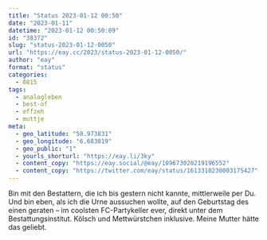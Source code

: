 ```yaml
---
title: "Status 2023-01-12 00:50"
date: "2023-01-11"
datetime: "2023-01-12 00:50:09"
id: "38372"
slug: "status-2023-01-12-0050"
url: "https://eay.cc/2023/status-2023-01-12-0050/"
author: "eay"
format: "status"
categories:
  - 0815
tags:
  - analogleben
  - best-of
  - effzeh
  - muttje
meta:
  - geo_latitude: "50.973831"
  - geo_longitude: "6.683019"
  - geo_public: "1"
  - yourls_shorturl: "https://eay.li/3ky"
  - content_copy: "https://eay.social/@eay/109673020219196552"
  - content_copy: "https://twitter.com/eay/status/1613310230003175427"
---
```


Bin mit den Bestattern, die ich bis gestern nicht kannte, mittlerweile per Du. Und bin eben, als ich die Urne aussuchen wollte, auf den Geburtstag des einen geraten – im coolsten FC-Partykeller ever, direkt unter dem Bestattungsinstitut. Kölsch und Mettwürstchen inklusive. Meine Mutter hätte das geliebt.

